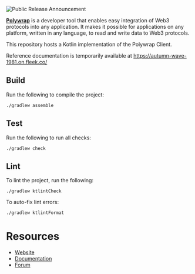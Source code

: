 ![Public Release Announcement](https://user-images.githubusercontent.com/5522128/177473887-2689cf25-7937-4620-8ca5-17620729a65d.png)

[**Polywrap**](https://polywrap.io/) is a developer tool that enables easy integration of Web3 protocols into any application. It makes it possible for applications on any platform, written in any language, to read and write data to Web3 protocols.

This repository hosts a Kotlin implementation of the Polywrap Client.

Reference documentation is temporarily available at https://autumn-wave-1981.on.fleek.co/

## Build

Run the following to compile the project:

`./gradlew assemble`

## Test

Run the following to run all checks:

```
./gradlew check
```

## Lint

To lint the project, run the following:

```
./gradlew ktlintCheck
```

To auto-fix lint errors:

```
./gradlew ktlintFormat
```

# Resources
- [Website](https://polywrap.io/)
- [Documentation](https://docs.polywrap.io/)
- [Forum](https://forum.polywrap.io/)